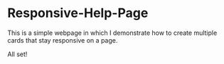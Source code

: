 # Responsive-Help-Page
This is a simple webpage in which I demonstrate how to create multiple cards that stay responsive on a page.

All set!
